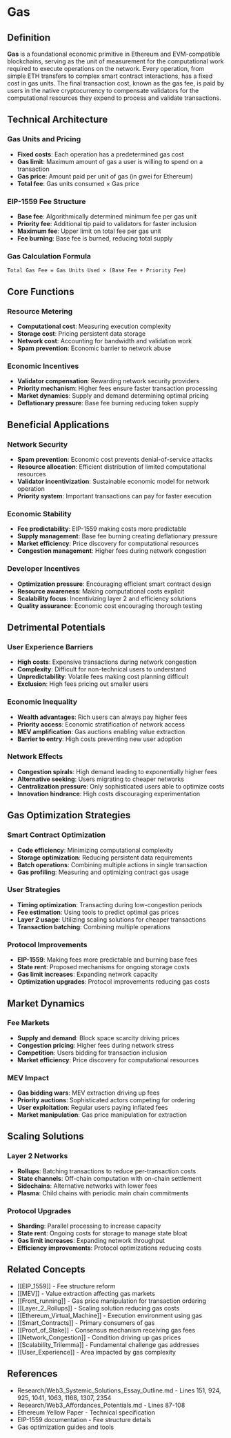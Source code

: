 # Gas

## Definition

**Gas** is a foundational economic primitive in Ethereum and EVM-compatible blockchains, serving as the unit of measurement for the computational work required to execute operations on the network. Every operation, from simple ETH transfers to complex smart contract interactions, has a fixed cost in gas units. The final transaction cost, known as the gas fee, is paid by users in the native cryptocurrency to compensate validators for the computational resources they expend to process and validate transactions.

## Technical Architecture

### Gas Units and Pricing
- **Fixed costs**: Each operation has a predetermined gas cost
- **Gas limit**: Maximum amount of gas a user is willing to spend on a transaction
- **Gas price**: Amount paid per unit of gas (in gwei for Ethereum)
- **Total fee**: Gas units consumed × Gas price

### EIP-1559 Fee Structure
- **Base fee**: Algorithmically determined minimum fee per gas unit
- **Priority fee**: Additional tip paid to validators for faster inclusion
- **Maximum fee**: Upper limit on total fee per gas unit
- **Fee burning**: Base fee is burned, reducing total supply

### Gas Calculation Formula
```
Total Gas Fee = Gas Units Used × (Base Fee + Priority Fee)
```

## Core Functions

### Resource Metering
- **Computational cost**: Measuring execution complexity
- **Storage cost**: Pricing persistent data storage
- **Network cost**: Accounting for bandwidth and validation work
- **Spam prevention**: Economic barrier to network abuse

### Economic Incentives
- **Validator compensation**: Rewarding network security providers
- **Priority mechanism**: Higher fees ensure faster transaction processing
- **Market dynamics**: Supply and demand determining optimal pricing
- **Deflationary pressure**: Base fee burning reducing token supply

## Beneficial Applications

### Network Security
- **Spam prevention**: Economic cost prevents denial-of-service attacks
- **Resource allocation**: Efficient distribution of limited computational resources
- **Validator incentivization**: Sustainable economic model for network operation
- **Priority system**: Important transactions can pay for faster execution

### Economic Stability
- **Fee predictability**: EIP-1559 making costs more predictable
- **Supply management**: Base fee burning creating deflationary pressure
- **Market efficiency**: Price discovery for computational resources
- **Congestion management**: Higher fees during network congestion

### Developer Incentives
- **Optimization pressure**: Encouraging efficient smart contract design
- **Resource awareness**: Making computational costs explicit
- **Scalability focus**: Incentivizing layer 2 and efficiency solutions
- **Quality assurance**: Economic cost encouraging thorough testing

## Detrimental Potentials

### User Experience Barriers
- **High costs**: Expensive transactions during network congestion
- **Complexity**: Difficult for non-technical users to understand
- **Unpredictability**: Volatile fees making cost planning difficult
- **Exclusion**: High fees pricing out smaller users

### Economic Inequality
- **Wealth advantages**: Rich users can always pay higher fees
- **Priority access**: Economic stratification of network access
- **MEV amplification**: Gas auctions enabling value extraction
- **Barrier to entry**: High costs preventing new user adoption

### Network Effects
- **Congestion spirals**: High demand leading to exponentially higher fees
- **Alternative seeking**: Users migrating to cheaper networks
- **Centralization pressure**: Only sophisticated users able to optimize costs
- **Innovation hindrance**: High costs discouraging experimentation

## Gas Optimization Strategies

### Smart Contract Optimization
- **Code efficiency**: Minimizing computational complexity
- **Storage optimization**: Reducing persistent data requirements
- **Batch operations**: Combining multiple actions in single transaction
- **Gas profiling**: Measuring and optimizing contract gas usage

### User Strategies
- **Timing optimization**: Transacting during low-congestion periods
- **Fee estimation**: Using tools to predict optimal gas prices
- **Layer 2 usage**: Utilizing scaling solutions for cheaper transactions
- **Transaction batching**: Combining multiple operations

### Protocol Improvements
- **EIP-1559**: Making fees more predictable and burning base fees
- **State rent**: Proposed mechanisms for ongoing storage costs
- **Gas limit increases**: Expanding network capacity
- **Optimization upgrades**: Protocol improvements reducing gas costs

## Market Dynamics

### Fee Markets
- **Supply and demand**: Block space scarcity driving prices
- **Congestion pricing**: Higher fees during network stress
- **Competition**: Users bidding for transaction inclusion
- **Market efficiency**: Price discovery for computational resources

### MEV Impact
- **Gas bidding wars**: MEV extraction driving up fees
- **Priority auctions**: Sophisticated actors competing for ordering
- **User exploitation**: Regular users paying inflated fees
- **Market manipulation**: Gas price manipulation for extraction

## Scaling Solutions

### Layer 2 Networks
- **Rollups**: Batching transactions to reduce per-transaction costs
- **State channels**: Off-chain computation with on-chain settlement
- **Sidechains**: Alternative networks with lower fees
- **Plasma**: Child chains with periodic main chain commitments

### Protocol Upgrades
- **Sharding**: Parallel processing to increase capacity
- **State rent**: Ongoing costs for storage to manage state bloat
- **Gas limit increases**: Expanding network throughput
- **Efficiency improvements**: Protocol optimizations reducing costs

## Related Concepts

- [[EIP_1559]] - Fee structure reform
- [[MEV]] - Value extraction affecting gas markets
- [[Front_running]] - Gas price manipulation for transaction ordering
- [[Layer_2_Rollups]] - Scaling solution reducing gas costs
- [[Ethereum_Virtual_Machine]] - Execution environment using gas
- [[Smart_Contracts]] - Primary consumers of gas
- [[Proof_of_Stake]] - Consensus mechanism receiving gas fees
- [[Network_Congestion]] - Condition driving up gas prices
- [[Scalability_Trilemma]] - Fundamental challenge gas addresses
- [[User_Experience]] - Area impacted by gas complexity

## References

- Research/Web3_Systemic_Solutions_Essay_Outline.md - Lines 151, 924, 925, 1041, 1063, 1168, 1307, 2354
- Research/Web3_Affordances_Potentials.md - Lines 87-108
- Ethereum Yellow Paper - Technical specification
- EIP-1559 documentation - Fee structure details
- Gas optimization guides and tools
